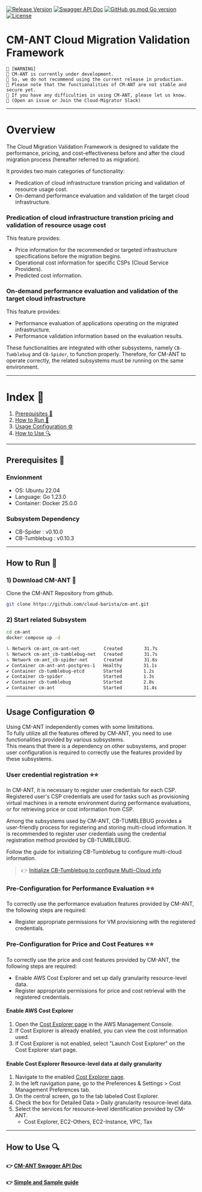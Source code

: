 [![Release Version](https://img.shields.io/github/v/release/cloud-barista/cm-ant?color=blue)](https://github.com/cloud-barista/cm-ant/releases/latest)
[![Swagger API Doc](https://img.shields.io/badge/API%20Doc-Swagger-brightgreen)](https://cloud-barista.github.io/api/?url=https://raw.githubusercontent.com/cloud-barista/cm-ant/main/api/swagger.yaml)
[![GitHub go.mod Go version](https://img.shields.io/github/go-mod/go-version/cloud-barista/cm-ant?label=go.mod)](https://github.com/cloud-barista/cm-ant/blob/main/go.mod)
[![License](https://img.shields.io/github/license/cloud-barista/cm-ant?color=blue)](https://github.com/cloud-barista/cm-ant/blob/main/LICENSE)

# CM-ANT Cloud Migration Validation Framework

```text
🧨 [WARNING]
🧨 CM-ANT is currently under development.
🧨 So, we do not recommend using the current release in production.
🧨 Please note that the functionalities of CM-ANT are not stable and secure yet.
🧨 If you have any difficulties in using CM-ANT, please let us know.
🧨 (Open an issue or Join the Cloud-Migrator Slack)
```

---

# Overview
The Cloud Migration Validation Framework is designed to validate the performance, pricing, and cost-effectiveness before and after the cloud migration process (hereafter referred to as migration).

It provides two main categories of functionality:

- Predication of cloud infrastructure transtion pricing and validation of resource usage cost.
- On-demand performance evaluation and validation of the target cloud infrastructure.

### Predication of cloud infrastructure transtion pricing and validation of resource usage cost
This feature provides:

- Price information for the recommended or targeted infrastructure specifications before the migration begins.
- Operational cost information for specific CSPs (Cloud Service Providers).
- Predicted cost information.

### On-demand performance evaluation and validation of the target cloud infrastructure
This feature provides:

- Performance evaluation of applications operating on the migrated infrastructure.
- Performance validation information based on the evaluation results.

These functionalities are integrated with other subsystems, namely `CB-Tumblebug` and `CB-Spider`, to function properly. Therefore, for CM-ANT to operate correctly, the related subsystems must be running on the same environment.


---

# Index 📖

1. [Prerequisites 📝](#prerequisites-)
2. [How to Run 🚀](#how-to-run-)
3. [Usage Configuration ⚙️](#usage-configuration-)
4. [How to Use 🔍](#how-to-use-)

---

## Prerequisites 📝

### Envionment
- OS: Ubuntu 22.04
- Language: Go 1.23.0
- Container: Docker 25.0.0

### Subsystem Dependency
- CB-Spider : v0.10.0
- CB-Tumblebug : v0.10.3

---

## How to Run 🚀

### 1) Download CM-ANT 🐜
Clone the CM-ANT Repository from github.
```bash
git clone https://github.com/cloud-barista/cm-ant.git
```

### 2) Start related Subsystem

```bash
cd cm-ant
docker compose up -d

⠧ Network cm-ant_cm-ant-net         Created        31.7s 
⠧ Network cm-ant_cb-tumblebug-net   Created        31.7s 
⠦ Network cm-ant_cb-spider-net      Created        31.6s 
✔ Container cm-ant-ant-postgres-1   Healthy        31.1s 
✔ Container cb-tumblebug-etcd       Started        1.2s 
✔ Container cb-spider               Started        1.3s 
✔ Container cb-tumblebug            Started        2.0s 
✔ Container cm-ant                  Started        31.4s 
```

---

##  Usage Configuration ⚙️
Using CM-ANT independently comes with some limitations.  \
To fully utilize all the features offered by CM-ANT, you need to use functionalities provided by various subsystems. \
This means that there is a dependency on other subsystems, and proper user configuration is required to correctly use the features provided by these subsystems.

### User credential registration  ⭐⭐
In CM-ANT, it is necessary to register user credentials for each CSP. Registered user's CSP credentials are used for tasks such as provisioning virtual machines in a remote environment during performance evaluations, or for retrieving price or cost information from CSP.

Among the subsystems used by CM-ANT, CB-TUMBLEBUG provides a user-friendly process for registering and storing multi-cloud information. It is recommended to register user credentials using the credential registration method provided by CB-TUMBLEBUG.


Follow the guide for initializing CB-Tumblebug to configure multi-cloud information.

> 👉 [Initialize CB-Tumblebug to configure Multi-Cloud info](https://github.com/cloud-barista/cb-tumblebug?tab=readme-ov-file#3-initialize-cb-tumblebug-to-configure-multi-cloud-info)

### Pre-Configuration for Performance Evaluation ⭐⭐
To correctly use the performance evaluation features provided by CM-ANT, the following steps are required:

- Register appropriate permissions for VM provisioning with the registered credentials.

### Pre-Configuration for Price and Cost Features ⭐⭐
To correctly use the  price and cost features provided by CM-ANT, the following steps are required:

- Enable AWS Cost Explorer and set up daily granularity resource-level data.
- Register appropriate permissions for price and cost retrieval with the registered credentials.



#### Enable AWS Cost Explorer
1. Open the [Cost Explorer page](https://console.aws.amazon.com/cost-management/home) in the AWS Management Console.
2. If Cost Explorer is already enabled, you can view the cost information used.
3. If Cost Explorer is not enabled, select "Launch Cost Explorer" on the Cost Explorer start page.



#### Enable Cost Explorer Resource-level data at daily granularity
1) Navigate to the enabled [Cost Explorer page](https://console.aws.amazon.com/cost-management/home).
2) In the left navigation pane, go to the Preferences & Settings > Cost Management Preferences tab.
3) On the central screen, go to the tab labeled Cost Explorer.
4) Check the box for Detailed Data > Daily granularity resource-level data.
5) Select the services for resource-level identification provided by CM-ANT.
    - Cost Explorer, EC2-Others, EC2-Instance, VPC, Tax

---

## How to Use 🔍
#### 👉 [CM-ANT Swagger API Doc](https://cloud-barista.github.io/api/?url=https://raw.githubusercontent.com/cloud-barista/cm-ant/main/api/swagger.yaml)
#### 👉 [Simple and Sample guide](https://github.com/cloud-barista/cm-ant/wiki/CM%E2%80%90ANT-Simple--&-Sample-API-Usage-guide)





